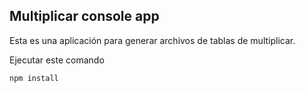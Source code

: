 ## Multiplicar console app

Esta es una aplicación para generar archivos de tablas de multiplicar.

Ejecutar este comando

```
npm install
```